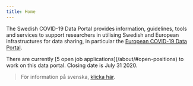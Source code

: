 ```yaml
---
title: Home
---
```


The Swedish COVID-19 Data Portal provides information, guidelines, tools and services to support researchers in utilising Swedish and European infrastructures for data sharing, in particular the [European COVID-19 Data Portal](https://covid19dataportal.org).

<div class="alert alert-info">
  <i class="fas fa-users-cog"></i> There are currently [5 open job applications](/about/#open-positions) to work on this data portal. Closing date is July 31 2020.
</div>

> För information på svenska, [klicka här](/sv/).
